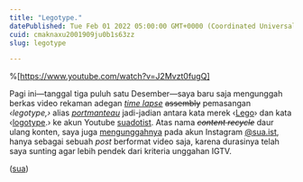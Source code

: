 ```yaml
---
title: "Legotype."
datePublished: Tue Feb 01 2022 05:00:00 GMT+0000 (Coordinated Universal Time)
cuid: cmaknaxu2001909ju0b1s63zz
slug: legotype

---
```


%[https://www.youtube.com/watch?v=J2Mvzt0fugQ] 

Pagi ini—tanggal tiga puluh satu Desember—saya baru saja mengunggah berkas video rekaman adegan [*time lapse*](https://en.wiktionary.org/wiki/time-lapse) <s>assembly</s> pemasangan *‹legotype,›* alias [*portmanteau*](https://en.wikipedia.org/wiki/Portmanteau) jadi-jadian antara kata merek ‹[Lego](https://en.wikipedia.org/wiki/Lego)› dan kata ‹[logotype](https://en.wiktionary.org/wiki/logotype).› ke akun Youtube [suadotist](https://www.youtube.com/channel/UC5Yd2rAzPgBCFwmZDZ9lh_Q). Atas nama *<s>content recycle</s>* daur ulang konten, saya juga [mengunggahnya](https://www.instagram.com/sua.ist/reel/CYIEcZZp1sA/) pada akun Instagram [@sua.ist](https://instagram.com/sua.ist), hanya sebagai sebuah *post* berformat video saja, karena durasinya telah saya sunting agar lebih pendek dari kriteria unggahan IGTV.

([sua](https://sua.ist))